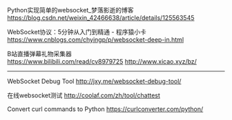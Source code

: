 Python实现简单的websocket_梦落影逝的博客   
https://blog.csdn.net/weixin_42466638/article/details/125563545


WebSocket协议：5分钟从入门到精通 - 程序猿小卡   
https://www.cnblogs.com/chyingp/p/websocket-deep-in.html


B站直播弹幕礼物采集器   
https://www.bilibili.com/read/cv8979725
http://www.xicao.xyz/bz/


---

WebSocket Debug Tool
http://jxy.me/websocket-debug-tool/

在线websocket测试
http://coolaf.com/zh/tool/chattest

Convert curl commands to Python
https://curlconverter.com/python/
